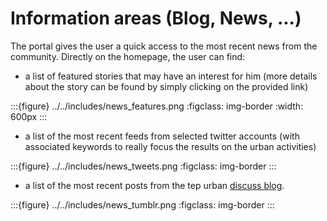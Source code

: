 # Information areas (Blog, News, ...)

The portal gives the user a quick access to the most recent news from the community.
Directly on the homepage, the user can find:

- a list of featured stories that may have an interest for him (more details about the story can be found by simply clicking on the provided link)

:::{figure} ../../includes/news_features.png
:figclass: img-border
:width: 600px
:::

- a list of the most recent feeds from selected twitter accounts (with associated keywords to really focus the results on the urban activities)

:::{figure} ../../includes/news_tweets.png
:figclass: img-border
:::

- a list of the most recent posts from the tep urban [discuss blog](https://discuss.terradue.com/c/utep-blog).

:::{figure} ../../includes/news_tumblr.png
:figclass: img-border
:::
